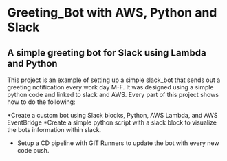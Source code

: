 # Greeting_Bot with AWS, Python and Slack


## A simple greeting bot for Slack using Lambda and Python

This project is an example of setting up a simple slack_bot that sends out a greeting notification every work day M-F. 
It was designed using a simple python code and linked to slack and AWS. Every part of this project shows how to do the following:

*Create a custom bot using Slack blocks, Python, AWS Lambda, and AWS EventBridge
*Create a simple python script with a slack block to visualize the bots information within slack. 
* Setup a CD pipeline with GIT Runners to update the bot with every new code push.

